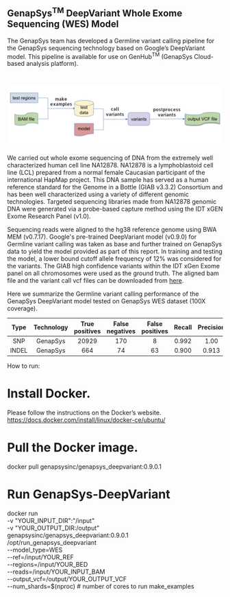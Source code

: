 ## GenapSys<sup>TM</sup> DeepVariant Whole Exome Sequencing (WES) Model

The GenapSys team has developed a Germline variant calling pipeline for the GenapSys sequencing technology based on Google’s DeepVariant model. This pipeline is available for use on GenHub<sup>TM</sup> (GenapSys Cloud-based analysis platform).

![Pipeline Image](/images/pipeline.png)
===

We carried out whole exome sequencing of DNA from the extremely well characterized human cell line NA12878. NA12878 is a lymphoblastoid cell line (LCL) prepared from a normal female Caucasian participant of the international HapMap project. This DNA sample has served as a human reference standard for the Genome in a Bottle (GIAB v3.3.2) Consortium and has been well characterized using a variety of different genomic technologies. Targeted sequencing libraries made from NA12878 genomic DNA were generated via a probe-based capture method using the IDT xGEN Exome Research Panel (v1.0). 

Sequencing reads were aligned to the hg38 reference genome using BWA MEM (v0.7.17). Google's pre-trained DeepVariant model (v0.9.0) for Germline variant calling was taken as base and further trained on GenapSys data to yield the model provided as part of this report. In training and testing the model, a lower bound cutoff allele frequency of 12% was considered for the variants. The GIAB high confidence variants within the IDT xGen Exome panel on all chromosomes were used as the ground truth. The aligned bam file and the variant call vcf files can be downloaded from [here](https://Addlink.com). 

Here we summarize the Germline variant calling performance of the GenapSys DeepVariant model tested on GenapSys WES dataset (100X coverage).

Type | Technology | True positives | False negatives | False positives | Recall | Precision | F1-Score
:--: | :--------: | :------------: | :-------------: | :-------------: | :----: | :-------: | :-------------:
SNP | GenapSys | 20929 | 170 | 8 | 0.992 | 1.00 | 0.996
INDEL | GenapSys | 664 | 74 | 63 | 0.900 | 0.913 | 0.906



How to run:

# Install Docker.
Please follow the instructions on the Docker’s website.
https://docs.docker.com/install/linux/docker-ce/ubuntu/

# Pull the Docker image.
docker pull genapsysinc/genapsys_deepvariant:0.9.0.1

# Run GenapSys-DeepVariant
docker run \
  -v "YOUR_INPUT_DIR":"/input" \
  -v "YOUR_OUTPUT_DIR:/output" \
  genapsysinc/genapsys_deepvariant:0.9.0.1 \
  /opt/run_genapsys_deepvariant \
  --model_type=WES \
  --ref=/input/YOUR_REF \
  --regions=/input/YOUR_BED \
  --reads=/input/YOUR_INPUT_BAM \
  --output_vcf=/output/YOUR_OUTPUT_VCF \
  --num_shards=$(nproc)  # number of cores to run make_examples



